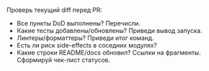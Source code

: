 Проверь текущий diff перед PR:
- Все пункты DoD выполнены? Перечисли.
- Какие тесты добавлены/обновлены? Приведи вывод запуска.
- Линтеры/форматтеры? Приведи итог команд.
- Есть ли риск side-effects в соседних модулях?
- Какие строки README/docs обновил? Ссылки на фрагменты.
Сформируй чек-лист статусов.

